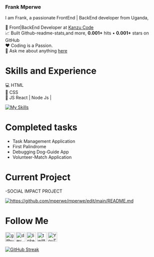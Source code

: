 

### Frank Mperwe 
I am Frank, a passionate FrontEnd | BackEnd developer from Uganda,

💼 Front|BackEnd Developer at [Kanzu Code](https://kanzucode.com/) <BR>
📈 Built Github-readme-stats,and more, **0.001+** hits • **0.001+** stars on GitHub <BR>
❤️ Coding is a Passion.<BR>
💬 Ask me about anything [here](https://github.com/mperwe/mperwe/issues) 

# Skills and Experience
💻 HTML <BR>
📱 CSS <br>
📳 JS <be> React | Node Js |

[![My Skills](https://skillicons.dev/icons?i=js,html,css,wasm)](https://skillicons.dev)

# Completed tasks
- Task Management Application
- First Palindrome
- Debugging Dog-Guide App
- Volunteer-Match Application
# Current Project 
-SOCIAL IMPACT PROJECT


<a href="https://github.com/mperwe/github-readme-stats"><img align="center" src="https://github-readme-stats.vercel.app/api?username=mperwe&show_icons=true&include_all_commits=true&theme=buefy&hide_border=true" alt="https://github.com/mperwe/mperwe/edit/main/README.md"/></a> 

# Follow Me
[<img src='https://cdn.jsdelivr.net/npm/simple-icons@3.0.1/icons/github.svg' alt='github' height='30'>](https://github.com/mperwe)  [<img src='https://cdn.jsdelivr.net/npm/simple-icons@3.0.1/icons/dev-dot-to.svg' alt='dev' height='30'>](https://dev.to/mperwe)  [<img src='https://cdn.jsdelivr.net/npm/simple-icons@3.0.1/icons/linkedin.svg' alt='linkedin' height='30'>](www.linkedin.com/in/frank-mperwe-991ba6191//)  [<img src='https://cdn.jsdelivr.net/npm/simple-icons@3.0.1/icons/twitter.svg' alt='twitter' height='30'>](https://twitter.com/mperwefrank)  [<img src='https://cdn.jsdelivr.net/npm/simple-icons@3.0.1/icons/youtube.svg' alt='YouTube' height='30'>](https://www.youtube.com/channel/mperwe)  


[![GitHub Streak](https://streak-stats.demolab.com/?user=mperwe&theme=dark)](https://git.io/streak-stats)
